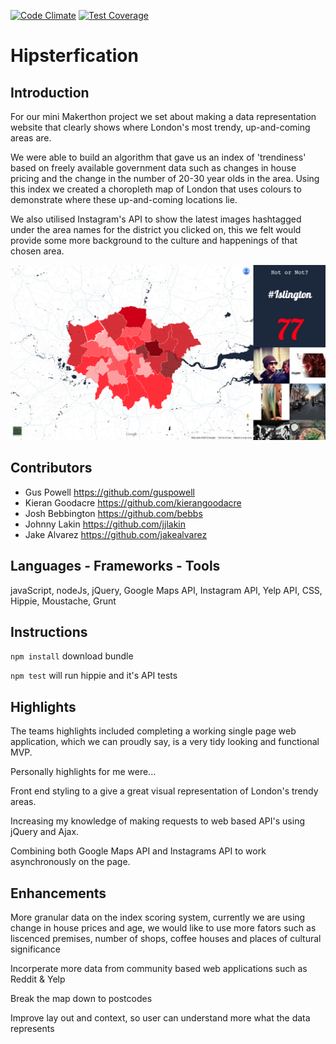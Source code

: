 [![Code Climate](https://codeclimate.com/github/kierangoodacre/london_gents/badges/gpa.svg)](https://codeclimate.com/github/kierangoodacre/london_gents)
[![Test Coverage](https://codeclimate.com/github/kierangoodacre/london_gents/badges/coverage.svg)](https://codeclimate.com/github/kierangoodacre/london_gents)

Hipsterfication
=======================

Introduction
--------------------

For our mini Makerthon project we set about making a data representation website that clearly shows where London's most trendy, up-and-coming areas are.

We were able to build an algorithm that gave us an index of 'trendiness' based on freely available government data such as changes in house pricing and the change in the number of 20-30 year olds in the area. Using this index we created a choropleth map of London that uses colours to demonstrate where these up-and-coming locations lie.

We also utilised Instagram's API to show the latest images hashtagged under the area names for the district you clicked on, this we felt would provide some more background to the culture and happenings of that chosen area.

![SCREEN_SHOT](./public/images/app_screen_shot.png)


Contributors
--------------------

- Gus Powell https://github.com/guspowell
- Kieran Goodacre https://github.com/kierangoodacre
- Josh Bebbington https://github.com/bebbs
- Johnny Lakin https://github.com/jjlakin
- Jake Alvarez https://github.com/jakealvarez

Languages - Frameworks - Tools
--------------------------------

javaScript,
nodeJs,
jQuery,
Google Maps API,
Instagram API,
Yelp API,
CSS,
Hippie,
Moustache,
Grunt

Instructions
------------------
```npm install``` download bundle

```npm test``` will run hippie and it's API tests

Highlights
-----------------

The teams highlights included completing a working single page web application, which we can proudly say, is a very tidy looking and functional MVP.

Personally highlights for me were...

Front end styling to a give a great visual representation of London's trendy areas.

Increasing my knowledge of making requests to web based API's using jQuery and Ajax.

Combining both Google Maps API and Instagrams API to work asynchronously on the page.

Enhancements
------------------

More granular data on the index scoring system, currently we are using change in house prices and age, we would like to use more fators such as liscenced premises, number of shops, coffee houses and places of cultural significance

Incorperate more data from community based web applications such as Reddit & Yelp

Break the map down to postcodes

Improve lay out and context, so user can understand more what the data represents
